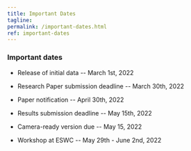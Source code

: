 ```yaml
---
title: Important Dates
tagline: 
permalink: /important-dates.html
ref: important-dates
---
```


### Important dates

* Release of initial data -- March 1st, 2022

* Research Paper submission deadline -- March 30th, 2022

* Paper notification -- April 30th, 2022

* Results submission deadline -- May 15th, 2022

* Camera-ready version due -- May 15, 2022

* Workshop at ESWC -- May 29th - June 2nd, 2022
